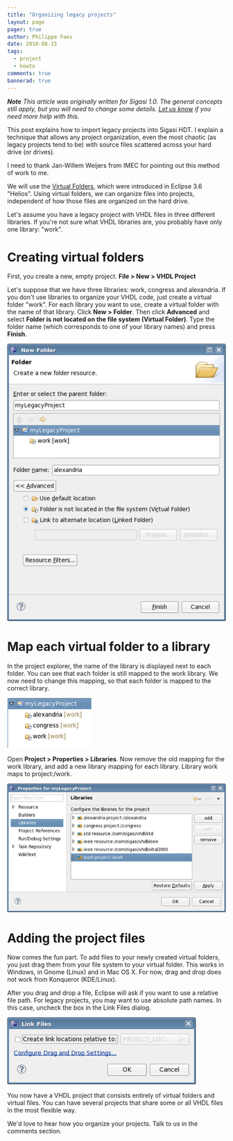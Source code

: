 ```yaml
---
title: "Organizing legacy projects"
layout: page 
pager: true
author: Philippe Faes
date: 2010-08-15
tags: 
  - project
  - howto
comments: true
bannerad: true
---
```



***Note** This article was originally written for Sigasi 1.0. The
general concepts still apply, but you will need to change some details.
[Let us know](mailto:support@sigasi.com) if you need more help with
this.*

This post explains how to import legacy projects into Sigasi HDT. I
explain a technique that allows any project organization, even the most
chaotic (as legacy projects tend to be) with source files scattered
across your hard drive (or drives).

I need to thank Jan-Willem Weijers from IMEC for pointing out this
method of work to me.

We will use the
<a href="http://help.eclipse.org/helios/index.jsp?topic=/org.eclipse.platform.doc.user/concepts/virtualfolders.htm">Virtual Folders</a>, which were introduced in Eclipse 3.6 "Helios". Using
virtual folders, we can organize files into projects, independent of how
those files are organized on the hard drive.

Let's assume you have a legacy project with VHDL files in three
different libraries. If you're not sure what VHDL libraries are, you
probably have only one library: "work".

# Creating virtual folders
First, you create a new, empty project. <strong>File &gt; New &gt; VHDL Project</strong>

Let's suppose that we have three libraries: work, congress and alexandria. If you don't use libraries to organize your VHDL code, just create a virtual folder "work".
For each library you want to use, create a virtual folder with the name
of that library. Click <strong>New &gt; Folder</strong>. Then click
<strong>Advanced</strong> and select <strong>Folder is not located on
the file system (Virtual Folder)</strong>. Type the folder name (which
corresponds to one of your library names) and press
<strong>Finish</strong>.

![](images/legacy1.png)

# Map each virtual folder to a library

In the project explorer, the name of the library is displayed next to
each folder. You can see that each folder is still mapped to the work
library. We now need to change this mapping, so that each folder is
mapped to the correct library.

![](images/legacy2.png)

Open <strong>Project &gt; Properties &gt; Libraries</strong>. Now remove
the old mapping for the work library, and add a new library mapping for
each library. Library work maps to project:/work.

![](images/legacy3.png)

# Adding the project files

Now comes the fun part. To add files to your newly created virtual
folders, you just drag them from your file system to your virtual
folder. This works in Windows, in Gnome (Linux) and in Mac OS X. For
now, drag and drop does not work from Konqueror (KDE/Linux).

After you drag and drop a file, Eclipse will ask if you want to use a
relative file path. For legacy projects, you may want to use absolute
path names. In this case, uncheck the box in the Link Files dialog.

![](images/legacy4.png)

You now have a VHDL project that consists entirely of virtual folders
and virtual files. You can have several projects that share some or all
VHDL files in the most flexible way.

We'd love to hear how you organize your projects. Talk to us in the comments section.
